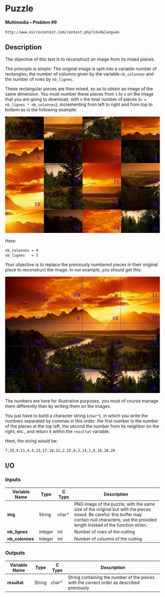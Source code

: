 # Puzzle

**Multimedia – Problem #9**

`http://www.microcontest.com/contest.php?id=9&lang=en`


## Description

The objective of this test is to reconstruct an image from its mixed pieces.

The principle is simple: The original image is split into a variable number of
rectangles; the number of columns given by the variable `nb_colonnes` and the
number of rows by `nb_lignes`.

These rectangular pieces are then mixed, so as to obtain an image of the same
dimension. You must number these pieces from `1` to `n` on the image that you
are going to download, with `n` the total number of pieces
(`n = nb_lignes * nb_colonnes`), incrementing from left to right and from top
to bottom as in the following example:

<img src="./extra/00.jpg" alt="Image 0">

Here:

```text
nb_colonnes = 4
nb_lignes   = 5
```

Your objective is to replace the previously numbered pieces in their original
place to reconstruct the image. In our example, you should get this:

<img src="./extra/01.jpg" alt="Image 1">

The numbers are here for illustrative purposes, you must of course manage them
differently than by writing them on the images.

You just have to build a character string (`char*`), in which you write the
numbers separated by commas in this order: the first number is the number of the
pieces at the top left, the second the number from its neighbor on the right,
etc., and return it within the `resultat` variable.

Here, the string would be:

```text
7,19,9,11,4,5,13,17,18,12,2,15,6,3,14,1,8,16,10,20
```


## I/O

### Inputs

| Variable Name   | Type    | C Type | Description                                                                                                                                                                                         |
| --------------- | ------- | ------ | --------------------------------------------------------------------------------------------------------------------------------------------------------------------------------------------------- |
| **img**         | String  | char*  | PNG image of the puzzle, with the same size of the original but with the pieces mixed. Be careful: this buffer may contain null characters, use the provided length instead of the function strlen. |
| **nb_lignes**   | Integer | int    | Number of rows of the cutting                                                                                                                                                                       |
| **nb_colonnes** | Integer | int    | Number of columns of the cutting                                                                                                                                                                    |

### Outputs

| Variable Name | Type   | C Type | Description                                                                               |
| ------------- | ------ | ------ | ----------------------------------------------------------------------------------------- |
| **resultat**  | String | char*  | String containing the number of the pieces with the correct order as described previously |
